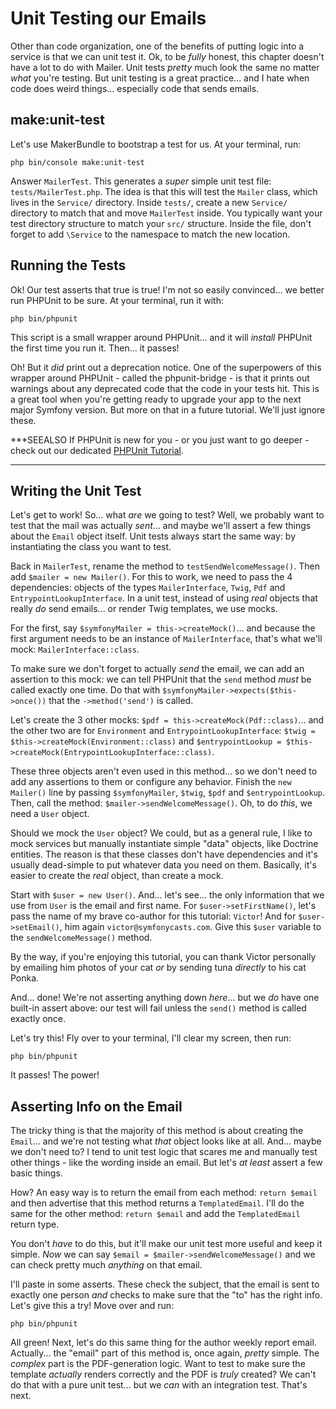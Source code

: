 # Unit Testing our Emails

Other than code organization, one of the benefits of putting logic into a service
is that we can unit test it. Ok, to be *fully* honest, this chapter doesn't have
a lot to do with Mailer. Unit tests *pretty* much look the same no matter *what*
you're testing. But unit testing is a great practice... and I hate when code does
weird things... especially code that sends emails.

## make:unit-test

Let's use MakerBundle to bootstrap a test for us. At your terminal, run:

```terminal
php bin/console make:unit-test
```

Answer `MailerTest`. This generates a *super* simple unit test file:
`tests/MailerTest.php`. The idea is that this will test the `Mailer` class,
which lives in the `Service/` directory. Inside `tests/`, create a new
`Service/` directory to match that and move `MailerTest` inside. You typically
want your test directory structure to match your `src/` structure. Inside the file,
don't forget to add `\Service` to the namespace to match the new location.

## Running the Tests

Ok! Our test asserts that true is true! I'm not so easily convinced... we better
run PHPUnit to be sure. At your terminal, run it with:

```terminal
php bin/phpunit
```

This script is a small wrapper around PHPUnit... and it will *install* PHPUnit
the first time you run it. Then... it passes!

Oh! But it *did* print out a deprecation notice. One of the superpowers of this
wrapper around PHPUnit - called the phpunit-bridge - is that it prints out warnings
about any deprecated code that the code in your tests hit. This is a great tool
when you're getting ready to upgrade your app to the next major Symfony version.
But more on that in a future tutorial. We'll just ignore these.

***SEEALSO
If PHPUnit is new for you - or you just want to go deeper - check out
our dedicated [PHPUnit Tutorial](https://symfonycasts.com/screencast/phpunit).
***

## Writing the Unit Test

Let's get to work! So... what *are* we going to test? Well, we probably want to
test that the mail was actually *sent*... and maybe we'll assert a few things
about the `Email` object itself. Unit tests always start the same way: by
instantiating the class you want to test.

Back in `MailerTest`, rename the method to `testSendWelcomeMessage()`. Then add
`$mailer = new Mailer()`. For this to work, we need to pass the 4 dependencies:
objects of the types `MailerInterface`, `Twig`, `Pdf` and `EntrypointLookupInterface`.
In a unit test, instead of using *real* objects that really *do* send emails...
or render Twig templates, we use mocks.

For the first, say `$symfonyMailer = this->createMock()`... and because the first
argument needs to be an instance of `MailerInterface`, that's what we'll mock:
`MailerInterface::class`.

To make sure we don't forget to actually *send* the email, we can add an assertion
to this mock: we can tell PHPUnit that the `send` method *must* be called exactly
one time. Do that with `$symfonyMailer->expects($this->once())` that the
`->method('send')` is called.

Let's create the 3 other mocks: `$pdf = this->createMock(Pdf::class)`... and the
other two are for `Environment` and `EntrypointLookupInterface`:
`$twig = $this->createMock(Environment::class)` and
`$entrypointLookup = $this->createMock(EntrypointLookupInterface::class)`.

These three objects aren't even used in this method... so we don't need to add
any assertions to them or configure any behavior. Finish the `new Mailer()` line
by passing `$symfonyMailer`, `$twig`, `$pdf` and `$entrypointLookup`. Then, call
the method: `$mailer->sendWelcomeMessage()`. Oh, to do *this*, we need a `User`
object.

Should we mock the `User` object? We could, but as a general rule, I like to mock
services but manually instantiate simple "data" objects, like Doctrine entities.
The reason is that these classes don't have dependencies and it's usually
dead-simple to put whatever data you need on them. Basically, it's easier to create
the *real* object, than create a mock.

Start with `$user = new User()`. And... let's see... the only information that
we use from `User` is the email and first name. For `$user->setFirstName()`, let's
pass the name of my brave co-author for this tutorial: `Victor`!
And for `$user->setEmail()`, him again `victor@symfonycasts.com`. Give this
`$user` variable to the `sendWelcomeMessage()` method.

By the way, if you're enjoying this tutorial, you can thank Victor personally
by emailing him photos of your cat *or* by sending tuna *directly* to his cat Ponka.

And... done! We're not asserting anything down *here*... but we *do* have one
built-in assert above: our test will fail unless the `send()` method is called
exactly once.

Let's try this! Fly over to your terminal, I'll clear my screen, then run:

```terminal
php bin/phpunit
```

It passes! The power!

## Asserting Info on the Email

The tricky thing is that the majority of this method is about creating the
`Email`... and we're not testing what *that* object looks like at all. And...
maybe we don't need to? I tend to unit test logic that scares me and manually
test other things - like the wording inside an email. But let's *at least* assert
a few basic things.

How? An easy way is to return the email from each method: `return $email` and
then advertise that this method returns a `TemplatedEmail`. I'll do the same
for the other method: `return $email` and add the `TemplatedEmail` return
type.

You don't *have* to do this, but it'll make our unit test more useful and keep
it simple. *Now* we can say `$email = $mailer->sendWelcomeMessage()` and we can
check pretty much *anything* on that email.

I'll paste in some asserts. These check the subject, that the email is sent to
exactly one person *and* checks to make sure that the "to" has the right info.
Let's give this a try! Move over and run:

```terminal
php bin/phpunit
```

All green! Next, let's do this same thing for the author weekly report email.
Actually... the "email" part of this method is, once again, *pretty* simple.
The *complex* part is the PDF-generation logic. Want to test to make sure the
template *actually* renders correctly and the PDF is *truly* created? We can't do
that with a pure unit test... but we *can* with an integration test. That's next.
